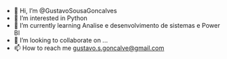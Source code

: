 - 👋 Hi, I’m @GustavoSousaGoncalves
- 👀 I’m interested in  Python
- 🌱 I’m currently learning  Analise e desenvolvimento de sistemas e Power BI
- 💞️ I’m looking to collaborate on ...
- 📫 How to reach me  gustavo.s.goncalve@gmail.com

<!---
GustavoSousaGoncalves/GustavoSousaGoncalves is a ✨ special ✨ repository because its `README.md` (this file) appears on your GitHub profile.
You can click the Preview link to take a look at your changes.
--->
